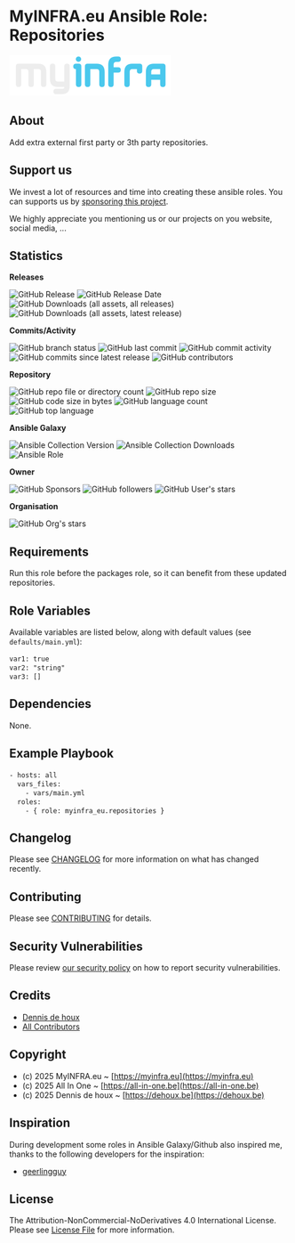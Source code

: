 # MyINFRA.eu Ansible Role: Repositories

[![MyINFRA.eu logo](https://raw.githubusercontent.com/MyINFRA-eu/.github/main/logo/myinfra-logo-grey.svg)](https://myinfra.eu)


## About

Add extra external first party or 3th party repositories.


## Support us

We invest a lot of resources and time into creating these ansible roles. You can supports us by [sponsoring this project](https://github.com/MyINFRA-eu#sponsorship).

We highly appreciate you mentioning us or our projects on you website, social media, ...


## Statistics

**Releases**

![GitHub Release](https://img.shields.io/github/v/release/MyINFRA-eu/ansible-role-repositories?style=flat)
![GitHub Release Date](https://img.shields.io/github/release-date/MyINFRA-eu/ansible-role-repositories?style=flat)
![GitHub Downloads (all assets, all releases)](https://img.shields.io/github/downloads/MyINFRA-eu/ansible-role-repositories/total?style=flat)
![GitHub Downloads (all assets, latest release)](https://img.shields.io/github/downloads/MyINFRA-eu/ansible-role-repositories/latest/total?style=flat)

**Commits/Activity**

![GitHub branch status](https://img.shields.io/github/checks-status/MyINFRA-eu/ansible-role-repositories/main?style=flat)
![GitHub last commit](https://img.shields.io/github/last-commit/MyINFRA-eu/ansible-role-repositories?style=for-the-badge?style=flat)
![GitHub commit activity](https://img.shields.io/github/commit-activity/w/MyINFRA-eu/ansible-role-repositories?style=flat)
![GitHub commits since latest release](https://img.shields.io/github/commits-since/MyINFRA-eu/ansible-role-repositories/latest?style=flat)
![GitHub contributors](https://img.shields.io/github/contributors/MyINFRA-eu/ansible-role-repositories?style=for-the-badge?style=flat)

**Repository**

![GitHub repo file or directory count](https://img.shields.io/github/directory-file-count/MyINFRA-eu/ansible-role-repositories?style=flat)
![GitHub repo size](https://img.shields.io/github/repo-size/MyINFRA-eu/ansible-role-repositories?style=flat)
![GitHub code size in bytes](https://img.shields.io/github/languages/code-size/MyINFRA-eu/aansible-role-repositories?style=flat)
![GitHub language count](https://img.shields.io/github/languages/count/MyINFRA-eu/ansible-role-repositories?style=flat)
![GitHub top language](https://img.shields.io/github/languages/top/MyINFRA-eu/ansible-role-repositories?style=flat)

**Ansible Galaxy**

![Ansible Collection Version](https://img.shields.io/ansible/collection/v/myinfra_eu/repositories?style=flat)
![Ansible Collection Downloads](https://img.shields.io/ansible/collection/d/myinfra_eu/repositories?style=flat)
![Ansible Role](https://img.shields.io/ansible/role/d/myinfra_eu/repositories?style=flat)

**Owner**

![GitHub Sponsors](https://img.shields.io/github/sponsors/Dennis-de-Houx?style=for-the-badge)
![GitHub followers](https://img.shields.io/github/followers/Dennis-de-Houx?style=for-the-badge)
![GitHub User's stars](https://img.shields.io/github/stars/Dennis-de-Houx?style=for-the-badge)

**Organisation**

![GitHub Org's stars](https://img.shields.io/github/stars/MyINFRA-eu?style=for-the-badge)


## Requirements

Run this role before the packages role, so it can benefit from these updated repositories.


## Role Variables

Available variables are listed below, along with default values (see `defaults/main.yml`):

```
var1: true
var2: "string"
var3: []
```


## Dependencies

None.


## Example Playbook

```
- hosts: all
  vars_files:
    - vars/main.yml
  roles:
    - { role: myinfra_eu.repositories }
```


## Changelog

Please see [CHANGELOG](CHANGELOG.md) for more information on what has changed recently.


## Contributing

Please see [CONTRIBUTING](CONTRIBUTING.md) for details.


## Security Vulnerabilities

Please review [our security policy](https://github.com/MyINFRA-eu/ansible-role-repositories/security/policy) on how to report security vulnerabilities.


## Credits

- [Dennis de houx](https://github.com/Dennis-de-Houx)
- [All Contributors](https://github.com/MyINFRA-eu/ansible-role-repositories/contributors)


## Copyright

- (c) 2025 MyINFRA.eu ~ [https://myinfra.eu](https://myinfra.eu)
- (c) 2025 All In One ~ [https://all-in-one.be](https://all-in-one.be)
- (c) 2025 Dennis de houx ~ [https://dehoux.be](https://dehoux.be)


## Inspiration

During development some roles in Ansible Galaxy/Github also inspired me,
thanks to the following developers for the inspiration:

- [geerlingguy](https://github.com/geerlingguy/)


## License

The Attribution-NonCommercial-NoDerivatives 4.0 International License. Please see [License File](LICENSE.md) for more information.
